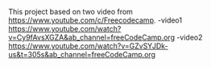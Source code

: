 This project based on two video from https://www.youtube.com/c/Freecodecamp.
-video1 https://www.youtube.com/watch?v=Cy9fAvsXGZA&ab_channel=freeCodeCamp.org 
-video2 https://www.youtube.com/watch?v=GZvSYJDk-us&t=305s&ab_channel=freeCodeCamp.org